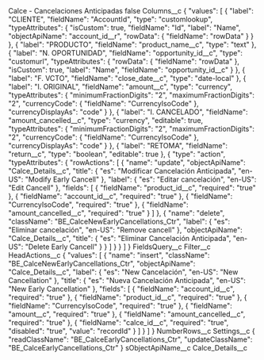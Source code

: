 <?xml version="1.0" encoding="UTF-8"?>
<CustomMetadata xmlns="http://soap.sforce.com/2006/04/metadata" xmlns:xsi="http://www.w3.org/2001/XMLSchema-instance" xmlns:xsd="http://www.w3.org/2001/XMLSchema">
    <label>Calce - Cancelaciones Anticipadas</label>
    <protected>false</protected>
    <values>
        <field>Columns__c</field>
        <value xsi:type="xsd:string">{
    &quot;values&quot;: [
        {
            &quot;label&quot;: &quot;CLIENTE&quot;,
            &quot;fieldName&quot;: &quot;AccountId&quot;,
            &quot;type&quot;: &quot;customlookup&quot;,
            &quot;typeAttributes&quot;: {
                &quot;isCustom&quot;: true,
                &quot;fieldName&quot;: &quot;Id&quot;,
                &quot;label&quot;: &quot;Name&quot;,
                &quot;objectApiName&quot;: &quot;account_id__r&quot;,
                &quot;rowData&quot;: {
                    &quot;fieldName&quot;: &quot;rowData&quot;
                }
            }
        },
        {
            &quot;label&quot;: &quot;PRODUCTO&quot;,
            &quot;fieldName&quot;: &quot;product_name__c&quot;,
            &quot;type&quot;: &quot;text&quot;
        },
        {
            &quot;label&quot;: &quot;N. OPORTUNIDAD&quot;,
            &quot;fieldName&quot;: &quot;opportunity_id__c&quot;,
            &quot;type&quot;: &quot;customurl&quot;,
            &quot;typeAttributes&quot;: {
                &quot;rowData&quot;: {
                    &quot;fieldName&quot;: &quot;rowData&quot;
                },
                &quot;isCustom&quot;: true,
                &quot;label&quot;: &quot;Name&quot;,
                &quot;fieldName&quot;: &quot;opportunity_id__c&quot;
            }
        },
        {
            &quot;label&quot;: &quot;F. VCTO&quot;,
            &quot;fieldName&quot;: &quot;close_date__c&quot;,
            &quot;type&quot;: &quot;date-local&quot;
        },
        {
            &quot;label&quot;: &quot;I. ORIGINAL&quot;,
            &quot;fieldName&quot;: &quot;amount__c&quot;,
            &quot;type&quot;: &quot;currency&quot;,
            &quot;typeAttributes&quot;: {
                &quot;minimumFractionDigits&quot;: &quot;2&quot;,
                &quot;maximumFractionDigits&quot;: &quot;2&quot;,
                &quot;currencyCode&quot;: {
                    &quot;fieldName&quot;: &quot;CurrencyIsoCode&quot;
                },
                &quot;currencyDisplayAs&quot;: &quot;code&quot;
            }
        },
        {
            &quot;label&quot;: &quot;I. CANCELADO&quot;,
            &quot;fieldName&quot;: &quot;amount_cancelled__c&quot;,
            &quot;type&quot;: &quot;currency&quot;,
            &quot;editable&quot;: true,
            &quot;typeAttributes&quot;: {
                &quot;minimumFractionDigits&quot;: &quot;2&quot;,
                &quot;maximumFractionDigits&quot;: &quot;2&quot;,
                &quot;currencyCode&quot;: {
                    &quot;fieldName&quot;: &quot;CurrencyIsoCode&quot;
                },
                &quot;currencyDisplayAs&quot;: &quot;code&quot;
            }
        },
        {
            &quot;label&quot;: &quot;RETOMA&quot;,
            &quot;fieldName&quot;: &quot;return__c&quot;,
            &quot;type&quot;: &quot;boolean&quot;,
            &quot;editable&quot;: true
        },
        {
            &quot;type&quot;: &quot;action&quot;,
            &quot;typeAttributes&quot;: {
                &quot;rowActions&quot;: [
                    {
                        &quot;name&quot;: &quot;update&quot;,
                        &quot;objectApiName&quot;: &quot;Calce_Details__c&quot;,
                        &quot;title&quot;: {
                            &quot;es&quot;: &quot;Modificar Cancelación Anticipada&quot;,
                            &quot;en-US&quot;: &quot;Modify Early Cancell&quot;
                        },
                        &quot;label&quot;: {
                            &quot;es&quot;: &quot;Editar cancelación&quot;,
                            &quot;en-US&quot;: &quot;Edit Cancell&quot;
                        },
                        &quot;fields&quot;: [
                            {
                                &quot;fieldName&quot;: &quot;product_id__c&quot;,
                                &quot;required&quot;: &quot;true&quot;
                            },
                            {
                                &quot;fieldName&quot;: &quot;account_id__c&quot;,
                                &quot;required&quot;: &quot;true&quot;
                            },
                            {
                                &quot;fieldName&quot;: &quot;CurrencyIsoCode&quot;,
                                &quot;required&quot;: &quot;true&quot;
                            },
                            {
                                &quot;fieldName&quot;: &quot;amount_cancelled__c&quot;,
                                &quot;required&quot;: &quot;true&quot;
                            }
                        ]
                    },
                    {
                        &quot;name&quot;: &quot;delete&quot;,
                        &quot;className&quot;: &quot;BE_CalceNewEarlyCancellations_Ctr&quot;,
                        &quot;label&quot;: {
                            &quot;es&quot;: &quot;Eliminar cancelación&quot;,
                            &quot;en-US&quot;: &quot;Remove cancell&quot;
                        },
                        &quot;objectApiName&quot;: &quot;Calce_Details__c&quot;,
                        &quot;title&quot;: {
                            &quot;es&quot;: &quot;Eliminar Cancelación Anticipada&quot;,
                            &quot;en-US&quot;: &quot;Delete Early Cancell&quot;
                        }
                    }
                ]
            }
        }
    ]
}</value>
    </values>
    <values>
        <field>FieldsQuery__c</field>
        <value xsi:nil="true"/>
    </values>
    <values>
        <field>Filter__c</field>
        <value xsi:nil="true"/>
    </values>
    <values>
        <field>HeadActions__c</field>
        <value xsi:type="xsd:string">{
    &quot;values&quot;: [
        {
            &quot;name&quot;: &quot;insert&quot;,
            &quot;className&quot;: &quot;BE_CalceNewEarlyCancellations_Ctr&quot;,
            &quot;objectApiName&quot;: &quot;Calce_Details__c&quot;,
            &quot;label&quot;: {
                &quot;es&quot;: &quot;New Cancelación&quot;,
                &quot;en-US&quot;: &quot;New Cancellation&quot;
            },
            &quot;title&quot;: {
                &quot;es&quot;: &quot;Nueva Cancelación Anticipada&quot;,
                &quot;en-US&quot;: &quot;New Early Cancellation&quot;
            },
            &quot;fields&quot;: [
                {
                    &quot;fieldName&quot;: &quot;account_id__c&quot;,
                    &quot;required&quot;: &quot;true&quot;
                },
                {
                    &quot;fieldName&quot;: &quot;product_id__c&quot;,
                    &quot;required&quot;: &quot;true&quot;
                },
                {
                    &quot;fieldName&quot;: &quot;CurrencyIsoCode&quot;,
                    &quot;required&quot;: &quot;true&quot;
                },
                {
                    &quot;fieldName&quot;: &quot;amount__c&quot;,
                    &quot;required&quot;: &quot;true&quot;
                },
                {
                    &quot;fieldName&quot;: &quot;amount_cancelled__c&quot;,
                    &quot;required&quot;: &quot;true&quot;
                },
                {
                    &quot;fieldName&quot;: &quot;calce_id__c&quot;,
                    &quot;required&quot;: &quot;true&quot;,
                    &quot;disabled&quot;: &quot;true&quot;,
                    &quot;value&quot;: &quot;recordId&quot;
                }
            ]
        }
    ]
}</value>
    </values>
    <values>
        <field>NumberRows__c</field>
        <value xsi:nil="true"/>
    </values>
    <values>
        <field>Settings__c</field>
        <value xsi:type="xsd:string">{
&quot;readClassName&quot;: &quot;BE_CalceEarlyCancellations_Ctr&quot;,
&quot;updateClassName&quot;: &quot;BE_CalceEarlyCancellations_Ctr&quot;
}</value>
    </values>
    <values>
        <field>sObjectApiName__c</field>
        <value xsi:type="xsd:string">Calce_Details__c</value>
    </values>
</CustomMetadata>
